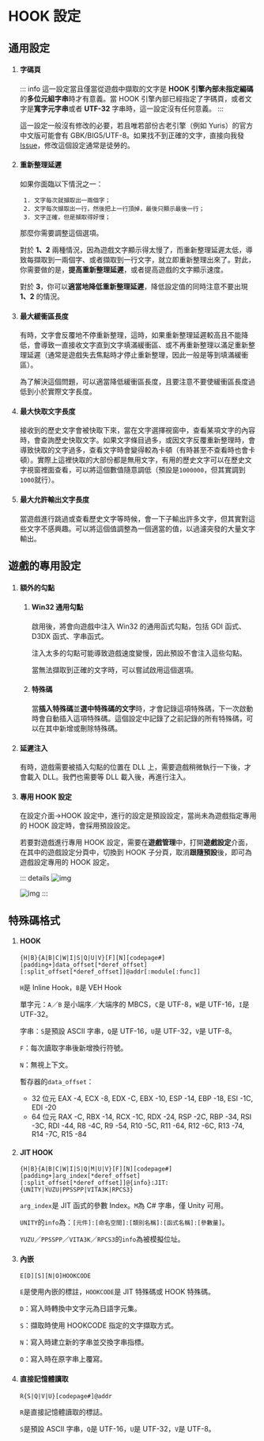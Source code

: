 # HOOK 設定

## 通用設定

1. #### 字碼頁

    ::: info
    這一設定當且僅當從遊戲中擷取的文字是 **HOOK 引擎內部未指定編碼**的**多位元組字串**時才有意義。當 HOOK 引擎內部已經指定了字碼頁，或者文字是**寬字元字串**或者 **UTF-32** 字串時，這一設定沒有任何意義。
    :::

    這一設定一般沒有修改的必要，若且唯若部份古老引擎（例如 Yuris）的官方中文版可能會有 GBK/BIG5/UTF-8。如果找不到正確的文字，直接向我發 [Issue](https://lunatranslator.org/Resource/game_support)，修改這個設定通常是徒勞的。

1. #### 重新整理延遲

    如果你面臨以下情況之一：

        1. 文字每次就擷取出一兩個字；
        2. 文字每次擷取出一行，然後把上一行頂掉，最後只顯示最後一行；
        3. 文字正確，但是擷取得好慢；

    那麼你需要調整這個選項。

    對於 **1、2** 兩種情況，因為遊戲文字顯示得太慢了，而重新整理延遲太低，導致每擷取到一兩個字、或者擷取到一行文字，就立即重新整理出來了。對此，你需要做的是，**提高重新整理延遲**，或者提高遊戲的文字顯示速度。

    對於 **3**，你可以**適當地降低重新整理延遲**，降低設定值的同時注意不要出現 **1、2** 的情況。

1. #### 最大緩衝區長度

    有時，文字會反覆地不停重新整理，這時，如果重新整理延遲較高且不能降低，會導致一直接收文字直到文字填滿緩衝區、或不再重新整理以滿足重新整理延遲（通常是遊戲失去焦點時才停止重新整理，因此一般是等到填滿緩衝區）。

    為了解決這個問題，可以適當降低緩衝區長度，且要注意不要使緩衝區長度過低到小於實際文字長度。

1. #### 最大快取文字長度

    接收到的歷史文字會被快取下來，當在文字選擇視窗中，查看某項文字的內容時，會查詢歷史快取文字。如果文字條目過多，或因文字反覆重新整理時，會導致快取的文字過多，查看文字時會變得較為卡頓（有時甚至不查看時也會卡頓）。實際上這裡快取的大部份都是無用文字，有用的歷史文字可以在歷史文字視窗裡面查看，可以將這個數值隨意調低（預設是`1000000`，但其實調到`1000`就行）。

1. #### 最大允許輸出文字長度  

   當遊戲進行跳過或查看歷史文字等時候，會一下子輸出許多文字，但其實對這些文字不感興趣。可以將這個值調整為一個適當的值，以過濾突發的大量文字輸出。

## 遊戲的專用設定

1. #### 額外的勾點
    1. #### Win32 通用勾點
        啟用後，將會向遊戲中注入 Win32 的通用函式勾點，包括 GDI 函式、D3DX 函式、字串函式。

        注入太多的勾點可能導致遊戲速度變慢，因此預設不會注入這些勾點。

        當無法擷取到正確的文字時，可以嘗試啟用這個選項。

    1. #### 特殊碼
        當**插入特殊碼**並**選中特殊碼的文字**時，才會記錄這項特殊碼，下一次啟動時會自動插入這項特殊碼。這個設定中記錄了之前記錄的所有特殊碼，可以在其中新增或刪除特殊碼。

1. #### 延遲注入
    有時，遊戲需要被插入勾點的位置在 DLL 上，需要遊戲稍微執行一下後，才會載入 DLL。我們也需要等 DLL 載入後，再進行注入。

1. #### 專用 HOOK 設定
    在設定介面->HOOK 設定中，進行的設定是預設設定，當尚未為遊戲指定專用的 HOOK 設定時，會採用預設設定。

    若要對遊戲進行專用 HOOK 設定，需要在**遊戲管理**中，打開**遊戲設定**介面，在其中的遊戲設定分頁中，切換到 HOOK 子分頁，取消**跟隨預設**後，即可為遊戲設定專用的 HOOK 設定。

    ::: details
    ![img](https://image.lunatranslator.org/zh/gamesettings/1.jpg)

    ![img](https://image.lunatranslator.org/zh/gamesettings/2.png)
    :::

## 特殊碼格式

1. #### HOOK

    `{H|B}{A|B|C|W|I|S|Q|U|V}[F][N][codepage#][padding+]data_offset[*deref_offset][:split_offset[*deref_offset]]@addr[:module[:func]]`

    `H`是 Inline Hook，`B`是 VEH Hook

    單字元：`A`／`B` 是小端序／大端序的 MBCS，`C`是 UTF-8，`W`是 UTF-16，`I`是 UTF-32。

    字串：`S`是預設 ASCII 字串，`Q`是 UTF-16，`U`是 UTF-32，`V`是 UTF-8。

    `F`：每次讀取字串後新增換行符號。

    `N`：無視上下文。

    暫存器的`data_offset`：
      * 32 位元 EAX -4, ECX -8, EDX -C, EBX -10, ESP -14, EBP -18, ESI -1C, EDI -20
      * 64 位元 RAX -C, RBX -14, RCX -1C, RDX -24, RSP -2C, RBP -34, RSI -3C, RDI -44, R8 -4C, R9 -54, R10 -5C, R11 -64, R12 -6C, R13 -74, R14 -7C, R15 -84

1. #### JIT HOOK

    `{H|B}{A|B|C|W|I|S|Q|M|U|V}[F][N][codepage#][padding+]arg_index[*deref_offset][:split_offset[*deref_offset]]@{info}:JIT:{UNITY|YUZU|PPSSPP|VITA3K|RPCS3}`

    `arg_index`是 JIT 函式的參數 Index。`M`為 C# 字串，僅 Unity 可用。

    `UNITY`的`info`為：`[元件]:[命名空間]:[類別名稱]:[函式名稱]:[參數量]`。

    `YUZU`／`PPSSPP`／`VITA3K`／`RPCS3`的`info`為被模擬位址。

1. #### 內嵌

    `E[D][S][N|O]HOOKCODE`

    `E`是使用內嵌的標註，`HOOKCODE`是 JIT 特殊碼或 HOOK 特殊碼。

    `D`：寫入時轉換中文字元為日語字元集。

    `S`：擷取時使用 HOOKCODE 指定的文字擷取方式。

    `N`：寫入時建立新的字串並交換字串指標。

    `O`：寫入時在原字串上覆寫。

1. #### 直接記憶體讀取

    `R{S|Q|V|U}[codepage#]@addr`

    `R`是直接記憶體讀取的標誌。

    `S`是預設 ASCII 字串，`Q`是 UTF-16，`U`是 UTF-32，`V`是 UTF-8。